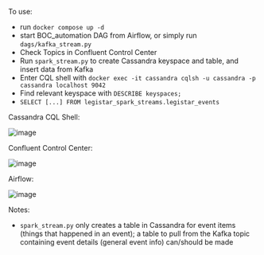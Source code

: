 To use: 
- run `docker compose up -d`
- start BOC_automation DAG from Airflow, or simply run `dags/kafka_stream.py`
- Check Topics in Confluent Control Center
- Run `spark_stream.py` to create Cassandra keyspace and table, and insert data from Kafka
- Enter CQL shell with `docker exec -it cassandra cqlsh -u cassandra -p cassandra localhost 9042`
- Find relevant keyspace with `DESCRIBE keyspaces;`
- `SELECT [...] FROM legistar_spark_streams.legistar_events`


Cassandra CQL Shell:


![image](https://github.com/user-attachments/assets/7d02fb53-9a15-4ddd-a35f-ae1a134e029d)


Confluent Control Center:

![image](https://github.com/user-attachments/assets/41bb5136-ba45-48b1-a07d-fbd672db2e73)



Airflow:

![image](https://github.com/user-attachments/assets/75becc51-80a7-4efe-97c6-e504db4a4ebc)



Notes:
- `spark_stream.py` only creates a table in Cassandra for event items (things that happened in an event); a table to pull from
the Kafka topic containing event details (general event info) can/should be made




